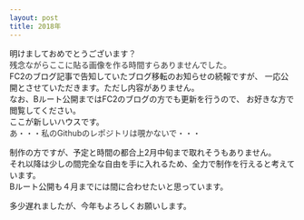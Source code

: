 ```yaml
---
layout: post
title: 2018年
---
```


明けましておめでとうございます<span style="color:#333">？</span>  
<span style="color:#333">残念ながらここに貼る画像を作る時間すらありませんでした。</span>  
FC2のブログ記事で告知していたブログ移転のお知らせの続報ですが、
一応公開とさせていただきます。ただし内容がありません。  
なお、Bルート公開まではFC2のブログの方でも更新を行うので、
お好きな方で閲覧してください。  
ここが新しいハウスです。  
<span style="color:#333">あ・・・私のGithubのレポジトリは覗かないで・・・</span>  

制作の方ですが、予定と時間の都合上2月中旬まで取れそうもありません。  
それ以降は少しの間完全な自由を手に入れるため、全力で制作を行えると考えています。  
Bルート公開も４月までには間に合わせたいと思っています。  

多少遅れましたが、今年もよろしくお願いします。